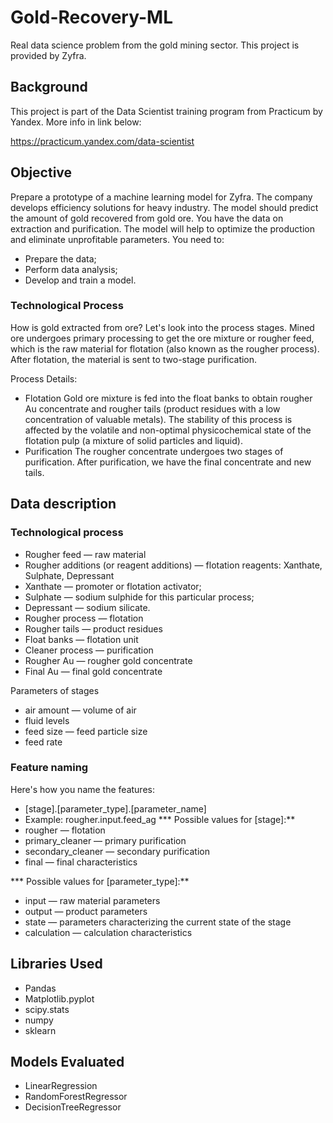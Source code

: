 # Gold-Recovery-ML
Real data science problem from the gold mining sector. This project is provided by Zyfra.

## Background

This project is part of the Data Scientist training program from Practicum by Yandex. More info in link below:

https://practicum.yandex.com/data-scientist


## Objective

Prepare a prototype of a machine learning model for Zyfra. The company develops efficiency solutions for heavy industry. The model should predict the amount of gold recovered from gold ore. You have the data on extraction and purification. The model will help to optimize the production and eliminate unprofitable parameters. You need to:

- Prepare the data;
- Perform data analysis;
- Develop and train a model.

### Technological Process
How is gold extracted from ore? Let's look into the process stages. Mined ore undergoes primary processing to get the ore mixture or rougher feed, which is the raw material for flotation (also known as the rougher process). After flotation, the material is sent to two-stage purification.

Process Details:

- Flotation Gold ore mixture is fed into the float banks to obtain rougher Au concentrate and rougher tails (product residues with a low concentration of valuable metals). The stability of this process is affected by the volatile and non-optimal physicochemical state of the flotation pulp (a mixture of solid particles and liquid).
- Purification The rougher concentrate undergoes two stages of purification. After purification, we have the final concentrate and new tails.

## Data description

### Technological process
 * Rougher feed — raw material
 * Rougher additions (or reagent additions) — flotation reagents: Xanthate, Sulphate, Depressant
 * Xanthate — promoter or flotation activator;
 * Sulphate — sodium sulphide for this particular process;
 * Depressant — sodium silicate.
 * Rougher process — flotation
 * Rougher tails — product residues
 * Float banks — flotation unit
 * Cleaner process — purification
 * Rougher Au — rougher gold concentrate
 * Final Au — final gold concentrate

 Parameters of stages
* air amount — volume of air
* fluid levels
* feed size — feed particle size
* feed rate

### Feature naming
 Here's how you name the features:
* [stage].[parameter_type].[parameter_name]
* Example: rougher.input.feed_ag
*** Possible values for [stage]:**
* rougher — flotation
* primary_cleaner — primary purification
* secondary_cleaner — secondary purification
* final — final characteristics

*** Possible values for [parameter_type]:**
* input — raw material parameters
* output — product parameters
* state — parameters characterizing the current state of the stage
* calculation — calculation characteristics

##  Libraries Used
 * Pandas
 * Matplotlib.pyplot
 * scipy.stats
 * numpy
 * sklearn

##  Models Evaluated
 * LinearRegression
 * RandomForestRegressor
 * DecisionTreeRegressor

